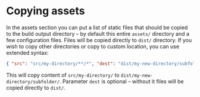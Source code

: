 # Copying assets
In the assets section you can put a list of static files that should be copied to
the build output directory – by default this entire `assets/` directory and a few
configuration files. Files will be copied directly to `dist/` directory. If you wish
to copy other directories or copy to custom location, you can use extended syntax:
```json
{ "src": "src/my-directory/**/*", "dest": "dist/my-new-directory/subfolder", "base": "src/my-directory" },
```
This will copy content of `src/my-directory/` to `dist/my-new-directory/subfolder/`.
Parameter `dest` is optional – without it files will be copied directly to `dist/`.
